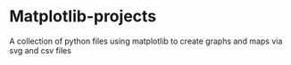# Matplotlib-projects
A collection of python files using matplotlib to create graphs and maps via svg and csv files
